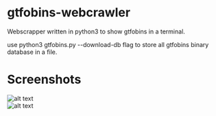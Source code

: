 # gtfobins-webcrawler
Webscrapper written in python3 to show gtfobins in a terminal.  

use python3 gtfobins.py --download-db flag to store all gtfobins binary database in a file.  

# Screenshots
![alt text](https://github.com/0bfxGH0ST/gtfobins-webscrapper/blob/main/screenshots/screenshot01.png)  
![alt text](https://github.com/0bfxGH0ST/gtfobins-webscrapper/blob/main/screenshots/screenshot2.png)  
